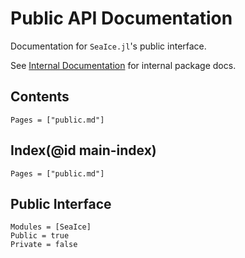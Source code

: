 # Public API Documentation

Documentation for `SeaIce.jl`'s public interface.

See [Internal Documentation](@ref) for internal package docs.

## Contents
```@contents
Pages = ["public.md"]
```

## Index(@id main-index)
```@index
Pages = ["public.md"]
```

## Public Interface
```@autodocs
Modules = [SeaIce]
Public = true
Private = false
```
